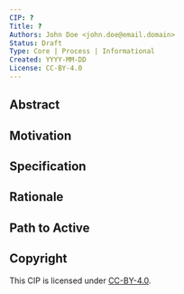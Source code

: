 ```yaml
---
CIP: ?
Title: ?
Authors: John Doe <john.doe@email.domain>
Status: Draft
Type: Core | Process | Informational
Created: YYYY-MM-DD
License: CC-BY-4.0
---
```


## Abstract <!-- A short (~200 word) description of the technical issue being addressed -->

## Motivation <!-- A clear and short explanation introducing the reason behind a proposal. When changing an established design, it must outlines issues in the design that motivates a rework. -->

## Specification <!-- The technical specification should describe the syntax and semantics of any new feature. The specification should be detailed enough to allow competing, interoperable implementations. -->

## Rationale <!-- The rationale fleshes out the specification by describing what motivated the design and why particular design decisions were made. It should describe alternate designs that were considered and related work. The rationale should provide evidence of consensus within the community and discuss important objections or concerns raised during discussion. When applicable, it must also explain how the proposal affects backward-compatibility of existing solutions. -->

## Path to Active <!-- A reference implementation, observable metrics or anything showing the acceptance of the proposal in the community. It must be completed before any CIP is given status “Active”, but it need not be completed before the CIP is accepted. It acts as a high-level roadmap for the proposal. -->

## Copyright <!-- The CIP must be explicitly licensed under acceptable copyright terms (see below). -->

This CIP is licensed under [CC-BY-4.0][].

[CC-BY-4.0]: https://creativecommons.org/licenses/by/4.0/legalcode
[Apache-2.0]: http://www.apache.org/licenses/LICENSE-2.0
